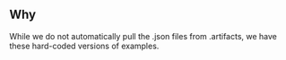 ## Why

While we do not automatically pull the .json files from .artifacts, we have these hard-coded versions of examples.
